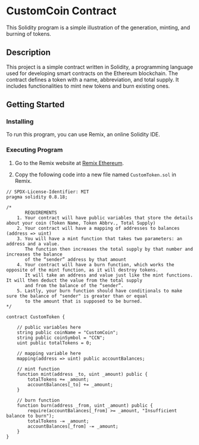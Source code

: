 # CustomCoin Contract

This Solidity program is a simple illustration of the generation, minting, and burning of tokens.

## Description

This project is a simple contract written in Solidity, a programming language used for developing smart contracts on the Ethereum blockchain. The contract defines a token with a name, abbreviation, and total supply. It includes functionalities to mint new tokens and burn existing ones.

## Getting Started

### Installing

To run this program, you can use Remix, an online Solidity IDE.

### Executing Program

1. Go to the Remix website at [Remix Ethereum](https://remix.ethereum.org/).

2. Copy the following code into a new file named `CustomToken.sol` in Remix.

```solidity
// SPDX-License-Identifier: MIT
pragma solidity 0.8.18;

/*
       REQUIREMENTS
    1. Your contract will have public variables that store the details about your coin (Token Name, Token Abbrv., Total Supply)
    2. Your contract will have a mapping of addresses to balances (address => uint)
    3. You will have a mint function that takes two parameters: an address and a value. 
       The function then increases the total supply by that number and increases the balance 
       of the “sender” address by that amount
    4. Your contract will have a burn function, which works the opposite of the mint function, as it will destroy tokens. 
       It will take an address and value just like the mint functions. It will then deduct the value from the total supply 
       and from the balance of the “sender”.
    5. Lastly, your burn function should have conditionals to make sure the balance of "sender" is greater than or equal 
       to the amount that is supposed to be burned.
*/

contract CustomToken {

    // public variables here
    string public coinName = "CustomCoin";
    string public coinSymbol = "CCN";
    uint public totalTokens = 0;

    // mapping variable here
    mapping(address => uint) public accountBalances;

    // mint function
    function mint(address _to, uint _amount) public {
        totalTokens += _amount;
        accountBalances[_to] += _amount;
    }

    // burn function
    function burn(address _from, uint _amount) public {
        require(accountBalances[_from] >= _amount, "Insufficient balance to burn");
        totalTokens -= _amount;
        accountBalances[_from] -= _amount;
    }
}
